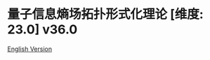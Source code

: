# 量子信息熵场拓扑形式化理论 [维度: 23.0] v36.0

[English Version](formal_theory_quantum_information_entropy_field_topology_en.md)
